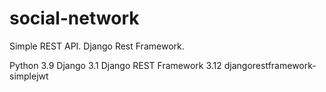 # social-network
Simple REST API. Django Rest Framework.

Python 3.9
Django 3.1
Django REST Framework 3.12
djangorestframework-simplejwt
